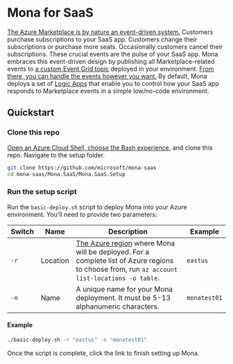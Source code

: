 # Mona for SaaS

[The Azure Marketplace is by nature an event-driven system.](https://learn.microsoft.com/partner-center/marketplace-offers/partner-center-portal/pc-saas-fulfillment-life-cycle) Customers purchase subscriptions to your SaaS app. Customers change their subscriptions or purchase more seats. Occasionally customers cancel their subscriptions. These crucial events are the pulse of your SaaS app. Mona embraces this event-driven design by publishing all Marketplace-related events to [a custom Event Grid topic](https://learn.microsoft.com/azure/event-grid/custom-topics) deployed in your environment. [From there, you can handle the events however you want.](https://learn.microsoft.com/azure/event-grid/event-handlers) By default, Mona deploys a set of [Logic Apps](https://learn.microsoft.com/azure/logic-apps/logic-apps-overview) that enable you to control how your SaaS app responds to Marketplace events in a simple low/no-code environment.

## Quickstart

### Clone this repo

[Open an Azure Cloud Shell, choose the Bash experience](https://learn.microsoft.com/azure/cloud-shell/get-started/ephemeral?tabs=azurecli#start-cloud-shell), and clone this repo. Navigate to the setup folder.

```sh
git clone https://github.com/microsoft/mona-saas
cd mona-saas/Mona.SaaS/Mona.SaaS.Setup
```

### Run the setup script

Run the `basic-deploy.sh` script to deploy Mona into your Azure environment. You'll need to provide two parameters:

| Switch | Name | Description | Example |
| --- | --- | --- | --- |
| `-r` | Location | [The Azure region](https://azure.microsoft.com/explore/global-infrastructure/geographies/) where Mona will be deployed. For a complete list of Azure regions to choose from, run `az account list-locations -o table`. | `eastus` |
| `-n` | Name | A unique name for your Mona deployment. It must be 5-13 alphanumeric characters. | `monatest01` |

#### Example

```bash
./basic-deploy.sh -r "eastus" -n "monatest01"
```

Once the script is complete, click the link to finish setting up Mona.
